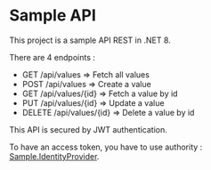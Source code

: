 # Sample API

This project is a sample API REST in .NET 8.

There are 4 endpoints :
- GET /api/values => Fetch all values
- POST /api/values => Create a value
- GET /api/values/{id} => Fetch a value by id
- PUT /api/values/{id} => Update a value
- DELETE /api/values/{id} => Delete a value by id

This API is secured by JWT authentication.

To have an access token, you have to use authority : [Sample.IdentityProvider](https://github.com/kevsofr/Sample.IdentityProvider).
